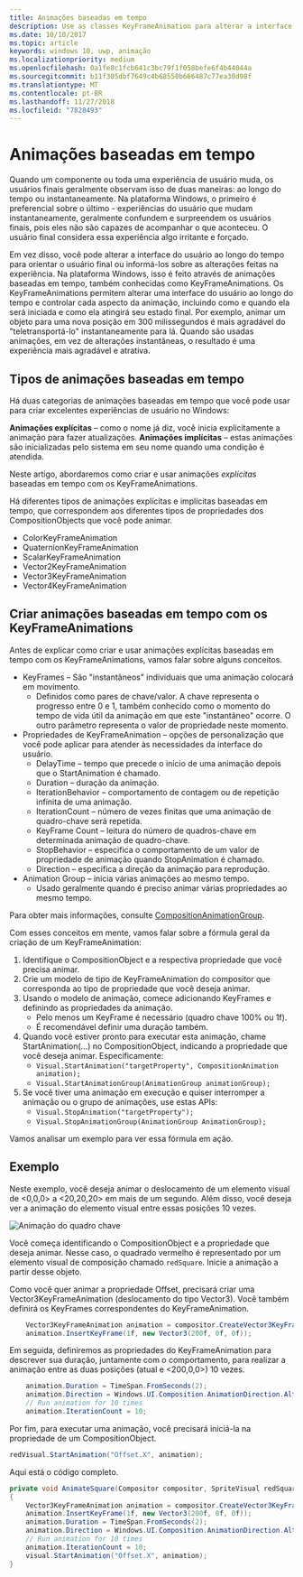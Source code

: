 ```yaml
---
title: Animações baseadas em tempo
description: Use as classes KeyFrameAnimation para alterar a interface do usuário ao longo do tempo.
ms.date: 10/10/2017
ms.topic: article
keywords: windows 10, uwp, animação
ms.localizationpriority: medium
ms.openlocfilehash: 0a1fe8c1fcb641c3bc79f1f058befe6f4b44044a
ms.sourcegitcommit: b11f305dbf7649c4b68550b666487c77ea30d98f
ms.translationtype: MT
ms.contentlocale: pt-BR
ms.lasthandoff: 11/27/2018
ms.locfileid: "7828493"
---
```

# <a name="time-based-animations"></a>Animações baseadas em tempo

Quando um componente ou toda uma experiência de usuário muda, os usuários finais geralmente observam isso de duas maneiras: ao longo do tempo ou instantaneamente. Na plataforma Windows, o primeiro é preferencial sobre o último - experiências do usuário que mudam instantaneamente, geralmente confundem e surpreendem os usuários finais, pois eles não são capazes de acompanhar o que aconteceu. O usuário final considera essa experiência algo irritante e forçado.

Em vez disso, você pode alterar a interface do usuário ao longo do tempo para orientar o usuário final ou informá-los sobre as alterações feitas na experiência. Na plataforma Windows, isso é feito através de animações baseadas em tempo, também conhecidas como KeyFrameAnimations. Os KeyFrameAnimations permitem alterar uma interface do usuário ao longo do tempo e controlar cada aspecto da animação, incluindo como e quando ela será iniciada e como ela atingirá seu estado final. Por exemplo, animar um objeto para uma nova posição em 300 milissegundos é mais agradável do "teletransportá-lo" instantaneamente para lá. Quando são usadas animações, em vez de alterações instantâneas, o resultado é uma experiência mais agradável e atrativa.

## <a name="types-of-time-based-animations"></a>Tipos de animações baseadas em tempo

Há duas categorias de animações baseadas em tempo que você pode usar para criar excelentes experiências de usuário no Windows:

**Animações explícitas** – como o nome já diz, você inicia explicitamente a animação para fazer atualizações.
**Animações implícitas** – estas animações são inicializadas pelo sistema em seu nome quando uma condição é atendida.

Neste artigo, abordaremos como criar e usar animações _explícitas_ baseadas em tempo com os KeyFrameAnimations.

Há diferentes tipos de animações explícitas e implícitas baseadas em tempo, que correspondem aos diferentes tipos de propriedades dos CompositionObjects que você pode animar.

- ColorKeyFrameAnimation
- QuaternionKeyFrameAnimation
- ScalarKeyFrameAnimation
- Vector2KeyFrameAnimation
- Vector3KeyFrameAnimation
- Vector4KeyFrameAnimation

## <a name="create-time-based-animations-with-keyframeanimations"></a>Criar animações baseadas em tempo com os KeyFrameAnimations

Antes de explicar como criar e usar animações explícitas baseadas em tempo com os KeyFrameAnimations, vamos falar sobre alguns conceitos.

- KeyFrames – São "instantâneos" individuais que uma animação colocará em movimento.
  - Definidos como pares de chave/valor. A chave representa o progresso entre 0 e 1, também conhecido como o momento do tempo de vida útil da animação em que este "instantâneo" ocorre. O outro parâmetro representa o valor de propriedade neste momento.
- Propriedades de KeyFrameAnimation – opções de personalização que você pode aplicar para atender às necessidades da interface do usuário.
  - DelayTime – tempo que precede o início de uma animação depois que o StartAnimation é chamado.
  - Duration – duração da animação.
  - IterationBehavior – comportamento de contagem ou de repetição infinita de uma animação.
  - IterationCount – número de vezes finitas que uma animação de quadro-chave será repetida.
  - KeyFrame Count – leitura do número de quadros-chave em determinada animação de quadro-chave.
  - StopBehavior – especifica o comportamento de um valor de propriedade de animação quando StopAnimation é chamado.
  - Direction – especifica a direção da animação para reprodução.
- Animation Group – inicia várias animações ao mesmo tempo.
  - Usado geralmente quando é preciso animar várias propriedades ao mesmo tempo.

Para obter mais informações, consulte [CompositionAnimationGroup](https://docs.microsoft.com/uwp/api/windows.ui.composition.compositionanimationgroup).

Com esses conceitos em mente, vamos falar sobre a fórmula geral da criação de um KeyFrameAnimation:

1. Identifique o CompositionObject e a respectiva propriedade que você precisa animar.
1. Crie um modelo de tipo de KeyFrameAnimation do compositor que corresponda ao tipo de propriedade que você deseja animar.
1. Usando o modelo de animação, comece adicionando KeyFrames e definindo as propriedades da animação.
    - Pelo menos um KeyFrame é necessário (quadro chave 100% ou 1f).
    - É recomendável definir uma duração também.
1. Quando você estiver pronto para executar esta animação, chame StartAnimation(...) no CompositionObject, indicando a propriedade que você deseja animar. Especificamente:
    - `Visual.StartAnimation("targetProperty", CompositionAnimation animation);`
    - `Visual.StartAnimationGroup(AnimationGroup animationGroup);`
1. Se você tiver uma animação em execução e quiser interromper a animação ou o grupo de animações, use estas APIs:
    - `Visual.StopAnimation("targetProperty");`
    - `Visual.StopAnimationGroup(AnimationGroup AnimationGroup);`

Vamos analisar um exemplo para ver essa fórmula em ação.

## <a name="example"></a>Exemplo

Neste exemplo, você deseja animar o deslocamento de um elemento visual de <0,0,0> a <20,20,20> em mais de um segundo. Além disso, você deseja ver a animação do elemento visual entre essas posições 10 vezes.

![Animação do quadro chave](images/animation/animated-rectangle.gif)

Você começa identificando o CompositionObject e a propriedade que deseja animar. Nesse caso, o quadrado vermelho é representado por um elemento visual de composição chamado `redSquare`. Inicie a animação a partir desse objeto.

Como você quer animar a propriedade Offset, precisará criar uma Vector3KeyFrameAnimation (deslocamento do tipo Vector3). Você também definirá os KeyFrames correspondentes do KeyFrameAnimation.

```csharp
    Vector3KeyFrameAnimation animation = compositor.CreateVector3KeyFrameAnimation();
    animation.InsertKeyFrame(1f, new Vector3(200f, 0f, 0f));
```

Em seguida, definiremos as propriedades do KeyFrameAnimation para descrever sua duração, juntamente com o comportamento, para realizar a animação entre as duas posições (atual e <200,0,0>) 10 vezes.

```csharp
    animation.Duration = TimeSpan.FromSeconds(2);
    animation.Direction = Windows.UI.Composition.AnimationDirection.Alternate;
    // Run animation for 10 times
    animation.IterationCount = 10;
```

Por fim, para executar uma animação, você precisará iniciá-la na propriedade de um CompositionObject.

```csharp
redVisual.StartAnimation("Offset.X", animation);
```

Aqui está o código completo.

```csharp
private void AnimateSquare(Compositor compositor, SpriteVisual redSquare)
{ 
    Vector3KeyFrameAnimation animation = compositor.CreateVector3KeyFrameAnimation();
    animation.InsertKeyFrame(1f, new Vector3(200f, 0f, 0f));
    animation.Duration = TimeSpan.FromSeconds(2);
    animation.Direction = Windows.UI.Composition.AnimationDirection.Alternate;
    // Run animation for 10 times
    animation.IterationCount = 10;
    visual.StartAnimation("Offset.X", animation);
} 
```
